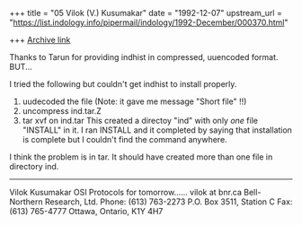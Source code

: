 +++
title = "05 Vilok (V.) Kusumakar"
date = "1992-12-07"
upstream_url = "https://list.indology.info/pipermail/indology/1992-December/000370.html"

+++
[Archive link](https://list.indology.info/pipermail/indology/1992-December/000370.html)



Thanks to Tarun for providing indhist in compressed, uuencoded
format. BUT...

I tried the following but couldn't get indhist to install properly.

 1. uudecoded the file (Note: it gave me message "Short file" !!)
 2. uncompress ind.tar.Z
 3. tar xvf on ind.tar
     This created a directoy "ind" with only *one* file "INSTALL" in it.
     I ran INSTALL and it completed by saying that installation is
     complete but I couldn't find the command anywhere.

I think the problem is in tar. It should have created more than one file
in directory ind.

---------------
Vilok Kusumakar                    OSI Protocols for tomorrow......
vilok at bnr.ca                       Bell-Northern Research, Ltd.
Phone: (613) 763-2273              P.O. Box 3511, Station C
Fax:   (613) 765-4777              Ottawa, Ontario, K1Y 4H7





